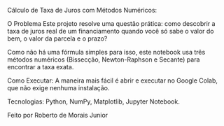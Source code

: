Cálculo de Taxa de Juros com Métodos Numéricos:

O Problema
Este projeto resolve uma questão prática: como descobrir a taxa de juros real de um financiamento quando você só sabe o valor do bem, o valor da parcela e o prazo?

Como não há uma fórmula simples para isso, este notebook usa três métodos numéricos (Bissecção, Newton-Raphson e Secante) para encontrar a taxa exata.

Como Executar:
A maneira mais fácil é abrir e executar no Google Colab, que não exige nenhuma instalação.


Tecnologias: 
Python, NumPy, Matplotlib, Jupyter Notebook.

Feito por Roberto de Morais Junior
